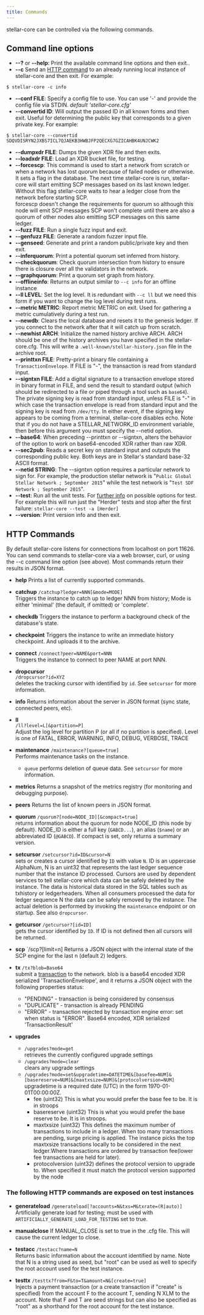 ```yaml
---
title: Commands
---
```


stellar-core can be controlled via the following commands.

## Command line options
* **--?** or **--help**: Print the available command line options and then exit..
* **--c** Send an [HTTP command](#HTTP-Commands) to an already running local instance of stellar-core and then exit. For example: 

`$ stellar-core -c info`

* **--conf FILE**: Specify a config file to use. You can use '-' and provide the config file via STDIN. *default 'stellar-core.cfg'*
* **--convertid ID**: Will output the passed ID in all known forms and then exit. Useful for determining the public key that corresponds to a given private key. For example:

`$ stellar-core --convertid SDQVDISRYN2JXBS7ICL7QJAEKB3HWBJFP2QECXG7GZICAHBK4UNJCWK2`

* **--dumpxdr FILE**:  Dumps the given XDR file and then exits.
* **--loadxdr FILE**:  Load an XDR bucket file, for testing.
* **--forcescp**: This command is used to start a network from scratch or when a 
network has lost quorum because of failed nodes or otherwise. It sets a flag in 
the database. The next time stellar-core is run, stellar-core will start 
emitting SCP messages based on its last known ledger. Without this flag stellar-core waits to hear
a ledger close from the network before starting SCP.<br>
forcescp doesn't change the requirements for quorum so although this node will emit SCP messages SCP won't complete until there are also a quorum of other nodes also emitting SCP messages on this same ledger.
* **--fuzz FILE**: Run a single fuzz input and exit.
* **--genfuzz FILE**:  Generate a random fuzzer input file.
* **--genseed**: Generate and print a random public/private key and then exit.
* **--inferquorum**:   Print a potential quorum set inferred from history.
* **--checkquorum**:   Check quorum intersection from history to ensure there is closure over all the validators in the network.
* **--graphquorum**:   Print a quorum set graph from history.
* **--offlineinfo**: Returns an output similar to `--c info` for an offline instance
* **--ll LEVEL**: Set the log level. It is redundant with `--c ll` but we need this form if you want to change the log level during test runs.
* **--metric METRIC**: Report metric METRIC on exit. Used for gathering a metric cumulatively during a test run.
* **--newdb**: Clears the local database and resets it to the genesis ledger. If you connect to the network after that it will catch up from scratch. 
* **--newhist ARCH**:  Initialize the named history archive ARCH. ARCH should be one of the history archives you have specified in the stellar-core.cfg. This will write a `.well-known/stellar-history.json` file in the archive root.
* **--printtxn FILE**:  Pretty-print a binary file containing a
  `TransactionEnvelope`.  If FILE is "-", the transaction is read from
  standard input.
* **--signtxn FILE**:  Add a digital signature to a transaction
  envelope stored in binary format in FILE, and send the result to
  standard output (which should be redirected to a file or piped
  through a tool such as `base64`).  The private signing key is read
  from standard input, unless FILE is "-" in which case the
  transaction envelope is read from standard input and the signing key
  is read from `/dev/tty`.  In either event, if the signing key
  appears to be coming from a terminal, stellar-core disables echo.
  Note that if you do not have a STELLAR_NETWORK_ID environment
  variable, then before this argument you must specify the --netid
  option.
* **--base64**: When preceding --printtxn or --signtxn, alters the
  behavior of the option to work on base64-encoded XDR rather than
  raw XDR.
* **--sec2pub**:  Reads a secret key on standard input and outputs the
  corresponding public key.  Both keys are in Stellar's standard
  base-32 ASCII format.
* **--netid STRING**:  The --signtxn option requires a particular
  network to sign for.  For example, the production stellar network is
  "`Public Global Stellar Network ; September 2015`" while the test
  network is "`Test SDF Network ; September 2015`".
* **--test**: Run all the unit tests. For [further info](https://github.com/philsquared/Catch/blob/master/docs/command-line.md) on possible options for test. For example this will run just the "Herder" tests and stop after the first failure: `stellar-core --test -a [Herder]` 
* **--version**: Print version info and then exit.


## HTTP Commands
By default stellar-core listens for connections from localhost on port 11626. 
You can send commands to stellar-core via a web browser, curl, or using the --c 
command line option (see above). Most commands return their results in JSON format.

* **help**
  Prints a list of currently supported commands.

* **catchup** 
  `/catchup?ledger=NNN[&mode=MODE]`<br>
  Triggers the instance to catch up to ledger NNN from history;
  Mode is either 'minimal' (the default, if omitted) or 'complete'.

* **checkdb**
  Triggers the instance to perform a background check of the database's state.

* **checkpoint**
  Triggers the instance to write an immediate history checkpoint. And uploads it to the archive.

* **connect**
  `/connect?peer=NAME&port=NNN`<br>
  Triggers the instance to connect to peer NAME at port NNN.

* **dropcursor**  
  `/dropcursor?id=XYZ`<br>
   deletes the tracking cursor with identified by `id`. See `setcursor` for more information.

* **info**
  Returns information about the server in JSON format (sync
  state, connected peers, etc).

* **ll**  
  `/ll?level=L[&partition=P]`<br>
  Adjust the log level for partition P (or all if no partition is specified).
  Level is one of FATAL, ERROR, WARNING, INFO, DEBUG, VERBOSE, TRACE

* **maintenance**
 `/maintenance?[queue=true]`<br>
  Performs maintenance tasks on the instance.
   * `queue` performs deletion of queue data. See `setcursor` for more information.

* **metrics**
 Returns a snapshot of the metrics registry (for monitoring and
debugging purpose).

* **peers**
  Returns the list of known peers in JSON format.

* **quorum**
  `/quorum?[node=NODE_ID][&compact=true]`<br>
  returns information about the quorum for node NODE_ID (this node by default).
  NODE_ID is either a full key (`GABCD...`), an alias (`$name`) or
  an abbreviated ID (`@GABCD`).
  If compact is set, only returns a summary version.

* **setcursor**
 `/setcursor?id=ID&cursor=N`<br>
  sets or creates a cursor identified by `ID` with value `N`. ID is an uppercase AlphaNum, N is an uint32 that represents the last ledger sequence number that the instance ID processed.
  Cursors are used by dependent services to tell stellar-core which data can be safely deleted by the instance.
  The data is historical data stored in the SQL tables such as txhistory or ledgerheaders. When all consumers processed the data for ledger sequence N the data can be safely removed by the instance.
  The actual deletion is performed by invoking the `maintenance` endpoint or on startup.
  See also `dropcursor`.

* **getcursor**
 `/getcursor?[id=ID]`<br>
 gets the cursor identified by `ID`. If ID is not defined then all cursors will be returned.

* **scp**
  `/scp?[limit=n]
  Returns a JSON object with the internal state of the SCP engine for the last n (default 2) ledgers.

* **tx**
  `/tx?blob=Base64`<br>
  submit a [transaction](../../learn/concepts/transactions.md) to the network.
  blob is a base64 encoded XDR serialized 'TransactionEnvelope', and it
  returns a JSON object with the following properties
  status:
    * "PENDING" - transaction is being considered by consensus
    * "DUPLICATE" - transaction is already PENDING
    * "ERROR" - transaction rejected by transaction engine
        error: set when status is "ERROR".
            Base64 encoded, XDR serialized 'TransactionResult'

* **upgrades**
  * `/upgrades?mode=get`<br>
  retrieves the currently configured upgrade settings<br>
  * `/upgrades?mode=clear`<br>
  clears any upgrade settings<br>
  * `/upgrades?mode=set&upgradetime=DATETIME&[basefee=NUM]&[basereserve=NUM]&[maxtxsize=NUM]&[protocolversion=NUM]`<br>
  upgradetime is a required date (UTC) in the form 1970-01-01T00:00:00Z.<br>
    * fee (uint32) This is what you would prefer the base fee to be. It is
        in stroops<br>
    * basereserve (uint32) This is what you would prefer the base reserve 
        to be. It is in stroops.<br>
    * maxtxsize (uint32) This defines the maximum number of transactions 
        to include in a ledger. When too many transactions are pending, 
        surge pricing is applied. The instance picks the top maxtxsize
         transactions locally to be considered in the next ledger.Where 
        transactions are ordered by transaction fee(lower fee transactions
         are held for later).<br>
    * protocolversion (uint32) defines the protocol version to upgrade to.
         When specified it must match the protocol version supported by the
        node<br>

### The following HTTP commands are exposed on test instances
* **generateload**
  `/generateload[?accounts=N&txs=M&txrate=(R|auto)]`<br>
  Artificially generate load for testing; must be used with `ARTIFICIALLY_GENERATE_LOAD_FOR_TESTING` set to true.

* **manualclose**
  If MANUAL_CLOSE is set to true in the .cfg file. This will cause the current ledger to close.

* **testacc**
 `/testacc?name=N`<br>
 Returns basic information about the account identified by name. Note that N is a string used as seed, but "root" can be used as well to specify the root account used for the test instance.

* **testtx**
 `/testtx?from=F&to=T&amount=N&[create=true]`<br>
  Injects a payment transaction (or a create transaction if "create" is specified) from the account F to the account T, sending N XLM to the account.
  Note that F and T are seed strings but can also be specified as "root" as a shorthand for the root account for the test instance.
